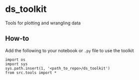# ds_toolkit
Tools for plotting and wrangling data

## How-to

Add the following to your notebook or `.py` file to use the toolkit

```
import os
import sys
sys.path.insert(1, '<path_to_repo>/ds_toolkit')
from src.tools import *
```

